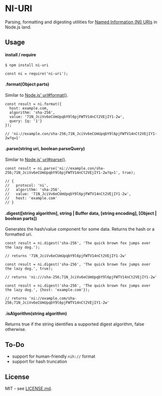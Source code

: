
NI-URI
======

Parsing, formatting and digesting utilities for [Named Information (NI) URIs](https://tools.ietf.org/html/rfc6920) in Node.js land.

Usage
-----

#### install / require

    $ npm install ni-uri

    const ni = require('ni-uri');
    
#### .format(Object parts)

Similar to [Node.js' url#format()](https://nodejs.org/api/url.html#url_url_format_urlobject).

    const result = ni.format({
      host: example.com,
      algorithm: 'sha-256',
      value: '71N_JciVv6eCUmUpqbY9l6pjFWTV14nCt2VEjIY1-2w',
      query: {q: '1'}
    });
    
    // 'ni://example.con/sha-256;71N_JciVv6eCUmUpqbY9l6pjFWTV14nCt2VEjIY1-2w?q=1'

#### .parse(string uri, boolean parseQuery)

Similar to [Node.js' url#parse()](https://nodejs.org/api/url.html#url_url_parse_urlstring_parsequerystring_slashesdenotehost).
    
    const result = ni.parse('ni://example.con/sha-256;71N_JciVv6eCUmUpqbY9l6pjFWTV14nCt2VEjIY1-2w?q=1', true);
     
    // {
    //   protocol: 'ni',
    //   algorithm: 'sha-256',
    //   value: '71N_JciVv6eCUmUpqbY9l6pjFWTV14nCt2VEjIY1-2w',
    //   host: 'example.com'
    // }

#### .digest([string algorithm], string | Buffer data, [string encoding], [Object | boolean parts])

Generates the hash/value component for some data. Returns the hash or a formatted uri. 

    const result = ni.digest('sha-256', 'The quick brown fox jumps over the lazy dog.');
    
    // returns '71N_JciVv6eCUmUpqbY9l6pjFWTV14nCt2VEjIY1-2w'

    const result = ni.digest('sha-256', 'The quick brown fox jumps over the lazy dog.', true);
    
    // returns 'ni:///sha-256;71N_JciVv6eCUmUpqbY9l6pjFWTV14nCt2VEjIY1-2w'

    const result = ni.digest('sha-256', 'The quick brown fox jumps over the lazy dog.', {host: 'example.com'});
    
    // returns 'ni://example.com/sha-256;71N_JciVv6eCUmUpqbY9l6pjFWTV14nCt2VEjIY1-2w'

#### .isAlgorithm(string algorithm)

Returns true if the string identifies a supported digest algorithm, false otherwise.

To-Do
-----

- support for human-friendly `nih://` format
- support for hash truncation

License
-------

MIT - see [LICENSE.md](./LICENSE.md).
